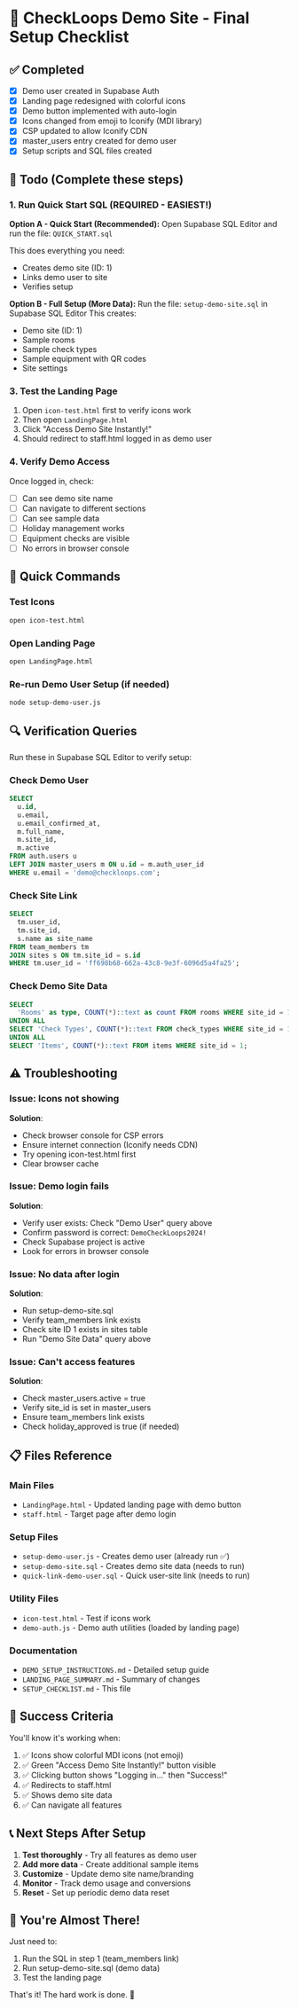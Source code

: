 # 🚀 CheckLoops Demo Site - Final Setup Checklist

## ✅ Completed
- [x] Demo user created in Supabase Auth
- [x] Landing page redesigned with colorful icons
- [x] Demo button implemented with auto-login
- [x] Icons changed from emoji to Iconify (MDI library)
- [x] CSP updated to allow Iconify CDN
- [x] master_users entry created for demo user
- [x] Setup scripts and SQL files created

## 🔲 Todo (Complete these steps)

### 1. Run Quick Start SQL (REQUIRED - EASIEST!)
**Option A - Quick Start (Recommended):**
Open Supabase SQL Editor and run the file: `QUICK_START.sql`

This does everything you need:
- Creates demo site (ID: 1)
- Links demo user to site
- Verifies setup

**Option B - Full Setup (More Data):**
Run the file: `setup-demo-site.sql` in Supabase SQL Editor
This creates:
- Demo site (ID: 1)
- Sample rooms
- Sample check types  
- Sample equipment with QR codes
- Site settings

### 3. Test the Landing Page
1. Open `icon-test.html` first to verify icons work
2. Then open `LandingPage.html`
3. Click "Access Demo Site Instantly!"
4. Should redirect to staff.html logged in as demo user

### 4. Verify Demo Access
Once logged in, check:
- [ ] Can see demo site name
- [ ] Can navigate to different sections
- [ ] Can see sample data
- [ ] Holiday management works
- [ ] Equipment checks are visible
- [ ] No errors in browser console

## 📝 Quick Commands

### Test Icons
```bash
open icon-test.html
```

### Open Landing Page
```bash
open LandingPage.html
```

### Re-run Demo User Setup (if needed)
```bash
node setup-demo-user.js
```

## 🔍 Verification Queries

Run these in Supabase SQL Editor to verify setup:

### Check Demo User
```sql
SELECT 
  u.id,
  u.email,
  u.email_confirmed_at,
  m.full_name,
  m.site_id,
  m.active
FROM auth.users u
LEFT JOIN master_users m ON u.id = m.auth_user_id
WHERE u.email = 'demo@checkloops.com';
```

### Check Site Link
```sql
SELECT 
  tm.user_id,
  tm.site_id,
  s.name as site_name
FROM team_members tm
JOIN sites s ON tm.site_id = s.id
WHERE tm.user_id = 'ff698b68-662a-43c8-9e3f-6096d5a4fa25';
```

### Check Demo Site Data
```sql
SELECT 
  'Rooms' as type, COUNT(*)::text as count FROM rooms WHERE site_id = 1
UNION ALL
SELECT 'Check Types', COUNT(*)::text FROM check_types WHERE site_id = 1
UNION ALL
SELECT 'Items', COUNT(*)::text FROM items WHERE site_id = 1;
```

## ⚠️ Troubleshooting

### Issue: Icons not showing
**Solution**: 
- Check browser console for CSP errors
- Ensure internet connection (Iconify needs CDN)
- Try opening icon-test.html first
- Clear browser cache

### Issue: Demo login fails
**Solution**:
- Verify user exists: Check "Demo User" query above
- Confirm password is correct: `DemoCheckLoops2024!`
- Check Supabase project is active
- Look for errors in browser console

### Issue: No data after login
**Solution**:
- Run setup-demo-site.sql
- Verify team_members link exists
- Check site ID 1 exists in sites table
- Run "Demo Site Data" query above

### Issue: Can't access features
**Solution**:
- Check master_users.active = true
- Verify site_id is set in master_users
- Ensure team_members link exists
- Check holiday_approved is true (if needed)

## 📋 Files Reference

### Main Files
- `LandingPage.html` - Updated landing page with demo button
- `staff.html` - Target page after demo login

### Setup Files
- `setup-demo-user.js` - Creates demo user (already run ✅)
- `setup-demo-site.sql` - Creates demo site data (needs to run)
- `quick-link-demo-user.sql` - Quick user-site link (needs to run)

### Utility Files
- `icon-test.html` - Test if icons work
- `demo-auth.js` - Demo auth utilities (loaded by landing page)

### Documentation
- `DEMO_SETUP_INSTRUCTIONS.md` - Detailed setup guide
- `LANDING_PAGE_SUMMARY.md` - Summary of changes
- `SETUP_CHECKLIST.md` - This file

## 🎯 Success Criteria

You'll know it's working when:
1. ✅ Icons show colorful MDI icons (not emoji)
2. ✅ Green "Access Demo Site Instantly!" button visible
3. ✅ Clicking button shows "Logging in..." then "Success!"
4. ✅ Redirects to staff.html
5. ✅ Shows demo site data
6. ✅ Can navigate all features

## 📞 Next Steps After Setup

1. **Test thoroughly** - Try all features as demo user
2. **Add more data** - Create additional sample items
3. **Customize** - Update demo site name/branding
4. **Monitor** - Track demo usage and conversions
5. **Reset** - Set up periodic demo data reset

## 🎉 You're Almost There!

Just need to:
1. Run the SQL in step 1 (team_members link)
2. Run setup-demo-site.sql (demo data)
3. Test the landing page

That's it! The hard work is done. 🚀
